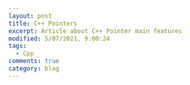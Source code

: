 ```yaml
---
layout: post
title: C++ Pointers
excerpt: Article about C++ Pointer main features
modified: 5/07/2021, 9:00:24
tags:
  - Cpp
comments: true
category: blog
---
```

